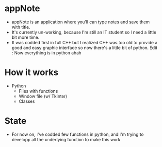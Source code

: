# appNote
* appNote is an application where you'll can type notes and save them with title.
* It's currently un-working, because I'm still an IT student so I need a little bit more time.
* It was codded first in full C++ but I realized C++ was too old to provide a good and easy graphic interface so now there's a little bit of python. Edit : Now everything is in python ahah

# How it works 

- Python 
    - Files with functions
    - Window file (w/ Tkinter)
    - Classes  

# State 
* For now on, I've codded few functions in python, and I'm trying to developp all the underlying function to make this work 